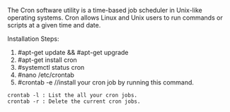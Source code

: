 The Cron software utility is a time-based job scheduler in Unix-like operating systems. Cron allows Linux and Unix users to run commands or scripts at a given time and date. 

 Installation Steps:

  1. #apt-get update && #apt-get upgrade
  2. #apt-get install cron
  3. #systemctl status cron
  4. #nano /etc/crontab
  5. #crontab -e //install your cron job by running this command.

    crontab -l : List the all your cron jobs.
    crontab -r : Delete the current cron jobs.
